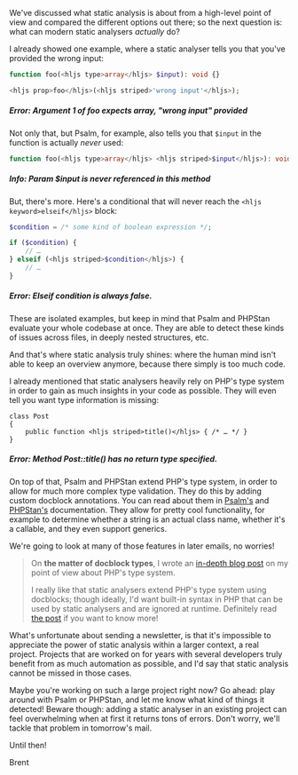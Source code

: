 We've discussed what static analysis is about from a high-level point of view and compared the different options out there; so the next question is: what can modern static analysers _actually_ do? 

I already showed one example, where a static analyser tells you that you've provided the wrong input:

```php
function foo(<hljs type>array</hljs> $input): void {}

<hljs prop>foo</hljs>(<hljs striped>'wrong input'</hljs>);
```

##### Error: Argument 1 of foo expects array, "wrong input" provided

Not only that, but Psalm, for example, also tells you that `$input` in the function is actually _never_ used:

```php
function foo(<hljs type>array</hljs> <hljs striped>$input</hljs>): void {}
```

##### Info: Param $input is never referenced in this method

But, there's more. Here's a conditional that will never reach the `<hljs keyword>elseif</hljs>` block:

```php
$condition = /* some kind of boolean expression */;

if ($condition) {
    // …
} elseif (<hljs striped>$condition</hljs>) {
    // …
}
```

##### Error: Elseif condition is always false.

These are isolated examples, but keep in mind that Psalm and PHPStan evaluate your whole codebase at once. They are able to detect these kinds of issues across files, in deeply nested structures, etc.

And that's where static analysis truly shines: where the human mind isn't able to keep an overview anymore, because there simply is too much code.

I already mentioned that static analysers heavily rely on PHP's type system in order to gain as much insights in your code as possible. They will even tell you want type information is missing:

```
class Post
{
    public function <hljs striped>title()</hljs> { /* … */ }
}
```

##### Error: Method Post::title() has no return type specified.

On top of that, Psalm and PHPStan extend PHP's type system, in order to allow for much more complex type validation. They do this by adding custom docblock annotations. You can read about them in [Psalm's](https://psalm.dev/docs/annotating_code/supported_annotations/) and [PHPStan's](https://phpstan.org/writing-php-code/phpdoc-types) documentation. They allow for pretty cool functionality, for example to determine whether a string is an actual class name, whether it's a callable, and they even support generics.

We're going to look at many of those features in later emails, no worries!

> On **the matter of docblock types**, I wrote an [in-depth blog post](https://stitcher.io/blog/we-dont-need-runtime-type-checks) on my point of view about PHP's type system. 
> 
> I really like that static analysers extend PHP's type system using docblocks; though ideally, I'd want built-in syntax in PHP that can be used by static analysers and are ignored at runtime. Definitely read [the post](https://stitcher.io/blog/we-dont-need-runtime-type-checks) if you want to know more!

What's unfortunate about sending a newsletter, is that it's impossible to appreciate the power of static analysis within a larger context, a real project. Projects that are worked on for years with several developers truly benefit from as much automation as possible, and I'd say that static analysis cannot be missed in those cases.

Maybe you're working on such a large project right now? Go ahead: play around with Psalm or PHPStan, and let me know what kind of things it detected! Beware though: adding a static analyser in an existing project can feel overwhelming when at first it returns tons of errors. Don't worry, we'll tackle that problem in tomorrow's mail.

Until then!

Brent
